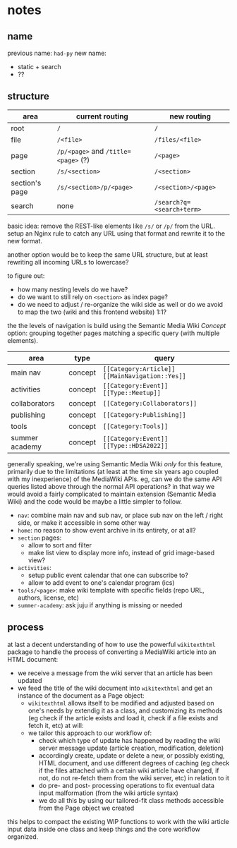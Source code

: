 # notes

## name

previous name: `had-py`
new name: 

  - static + search
  - ??

## structure

| area           | current routing                     | new routing               |
|----------------|-------------------------------------|---------------------------|
| root           | `/`                                 | `/`                       |
| file           | `/<file>`                           | `/files/<file>`           |
| page           | `/p/<page>` and `/title=<page>` (?) | `/<page>`                 |
| section        | `/s/<section>`                      | `/<section>`              |
| section's page | `/s/<section>/p/<page>`             | `/<section>/<page>`       |
| search         | none                                | `/search?q=<search+term>` |

basic idea: remove the REST-like elements like `/s/` or `/p/` from the URL. setup an Nginx rule to catch any URL using that format and rewrite it to the new format.

another option would be to keep the same URL structure, but at least rewriting all incoming URLs to lowercase?

to figure out:

- how many nesting levels do we have?
- do we want to still rely on `<section>` as index page?
- do we need to adjust / re-organize the wiki side as well or do we avoid to map the two (wiki and this frontend website) 1:1?

the the levels of navigation is build using the Semantic Media Wiki *Concept* option: grouping together pages matching a specific query (with multiple elements).

| area                  | type    | query                                          |
|-----------------------|---------|------------------------------------------------|
| main nav              | concept | `[[Category:Article]] [[MainNavigation::Yes]]` |
| activities            | concept | `[[Category:Event]] [[Type::Meetup]]`          |
| collaborators         | concept | `[[Category:Collaborators]]`                   |
| publishing            | concept | `[[Category:Publishing]]`                      |
| tools                 | concept | `[[Category:Tools]]`                           |
| summer academy <year> | concept | `[[Category:Event]] [[Type::HDSA2022]]`        |

generally speaking, we're using Semantic Media Wiki *only* for this feature, primarily due to the limitations (at least at the time six years ago coupled with my inexperience) of the MediaWiki APIs. eg, can we do the same API queries listed above through the normal API operations? in that way we would avoid a fairly complicated to maintain extension (Semantic Media Wiki) and the code would be maybe a little simpler to follow.

- `nav`: combine main nav and sub nav, or place sub nav on the left / right side, or make it accessible in some other way
- `home`: no reason to show event archive in its entirety, or at all?
- `section` pages:
  - allow to sort and filter
  - make list view to display more info, instead of grid image-based view?
- `activities`: 
  - setup public event calendar that one can subscribe to?
  - allow to add event to one's calendar program (ics)
- `tools/<page>`: make wiki template with specific fields (repo URL, authors, license, etc)
- `summer-academy`: ask juju if anything is missing or needed

## process

at last a decent understanding of how to use the powerful `wikitexthtml` package to handle the process of converting a MediaWiki article into an HTML document:

- we receive a message from the wiki server that an article has been updated
- we feed the title of the wiki document into `wikitexthtml` and get an instance of the document as a Page object:
  - `wikitexthtml` allows itself to be modified and adjusted based on one's needs by extendig it as a class, and customizing its methods (eg check if the article exists and load it, check if a file exists and fetch it, etc) at will:
  - we tailor this approach to our workflow of:
    - check which type of update has happened by reading the wiki server message update (article creation, modification, deletion)
    - accordingly create, update or delete a new, or possibly existing, HTML document, and use different degrees of caching (eg check if the files attached with a certain wiki article have changed, if not, do not re-fetch them from the wiki server, etc) in relation to it
    - do pre- and post- processing operations to fix eventual data input malformation (from the wiki article syntax)
    - we do all this by using our tailored-fit class methods accessible from the Page object we created
    
this helps to compact the existing WIP functions to work with the wiki article input data inside one class and keep things and the core workflow organized.
